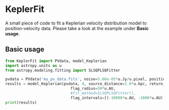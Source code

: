 # KeplerFit
A small piece of code to fit a Keplerian velocity distribution model to position-velocity data. Please take a look at the example under **Basic usage**.

## Basic usage
```python
from KeplerFit import PVdata, model_Keplerian
import astropy.units as u
from astropy.modeling.fitting import SLSQPLSQFitter

pvdata = PVdata('my_pv_data.fits', noise=5.66e-05*u.Jy/u.pixel, position_reference=467)
results = model_Keplerian(pvdata, 4, source_distance=2.0*u.kpc, return_stddevs=True, plot=True, 
                             flag_radius=50*u.AU,
                             #fit_method=SLSQPLSQFitter(),
                             flag_intervals=[(-10000*u.AU, -3000*u.AU), (3000*u.AU, 10000*u.AU)])
print(results)
```
